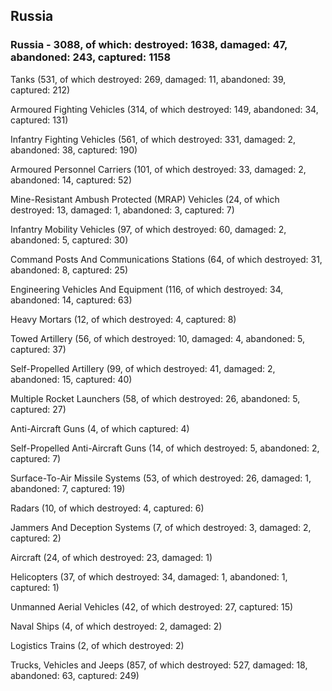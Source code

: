 
 
 ## Russia
 
 ### Russia - 3088, of which: destroyed: 1638, damaged: 47, abandoned: 243, captured: 1158

 

 

 Tanks (531, of which destroyed: 269, damaged: 11, abandoned: 39, captured: 212)

 Armoured Fighting Vehicles (314, of which destroyed: 149, abandoned: 34, captured: 131)

 Infantry Fighting Vehicles (561, of which destroyed: 331, damaged: 2, abandoned: 38, captured: 190)

 Armoured Personnel Carriers (101, of which destroyed: 33, damaged: 2, abandoned: 14, captured: 52)

 Mine-Resistant Ambush Protected (MRAP) Vehicles (24, of which destroyed: 13, damaged: 1, abandoned: 3, captured: 7)

 Infantry Mobility Vehicles (97, of which destroyed: 60, damaged: 2, abandoned: 5, captured: 30)

 Command Posts And Communications Stations (64, of which destroyed: 31, abandoned: 8, captured: 25)

 Engineering Vehicles And Equipment (116, of which destroyed: 34, abandoned: 14, captured: 63)

 Heavy Mortars (12, of which destroyed: 4, captured: 8)

 Towed Artillery (56, of which destroyed: 10, damaged: 4, abandoned: 5, captured: 37)

 Self-Propelled Artillery (99, of which destroyed: 41, damaged: 2, abandoned: 15, captured: 40)

 Multiple Rocket Launchers (58, of which destroyed: 26, abandoned: 5, captured: 27)

 Anti-Aircraft Guns (4, of which captured: 4)

 Self-Propelled Anti-Aircraft Guns (14, of which destroyed: 5, abandoned: 2, captured: 7)

 Surface-To-Air Missile Systems (53, of which destroyed: 26, damaged: 1, abandoned: 7, captured: 19)

 Radars (10, of which destroyed: 4, captured: 6)

 Jammers And Deception Systems (7, of which destroyed: 3, damaged: 2, captured: 2)

 Aircraft (24, of which destroyed: 23, damaged: 1)

 Helicopters (37, of which destroyed: 34, damaged: 1, abandoned: 1, captured: 1)

 Unmanned Aerial Vehicles (42, of which destroyed: 27, captured: 15)

 Naval Ships (4, of which destroyed: 2, damaged: 2)

 Logistics Trains (2, of which destroyed: 2)

 Trucks, Vehicles and Jeeps (857, of which destroyed: 527, damaged: 18, abandoned: 63, captured: 249)

